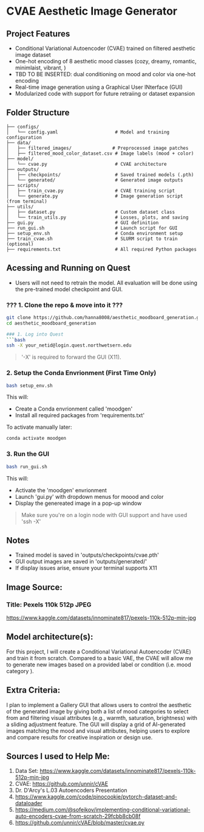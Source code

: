 # CVAE Aesthetic Image Generator

## Project Features
* Conditional Variational Autoencoder (CVAE) trained on filtered aesthetic image dataset
* One-hot encoding of 8 aesthetic mood classes (cozy, dreamy, romantic, minimlaist, vibrant, )
* TBD TO BE INSERTED: dual conditioning on mood and color via one-hot encoding
*  Real-time image generation using a Graphical User INterface (GUI)
* Modularized code with support for future retraiing or dataset expansion

## Folder Structure
```
├── configs/
│   └── config.yaml                     # Model and training configuration
├── data/
│   ├── filtered_images/               # Preprocessed image patches
│   ├── filtered_mood_color_dataset.csv # Image labels (mood + color)
├── model/
│   └── cvae.py                         # CVAE architecture
├── outputs/
│   ├── checkpoints/                    # Saved trained models (.pth)
│   └── generated/                      # Generated image outputs
├── scripts/
│   ├── train_cvae.py                   # CVAE training script
│   └── generate.py                     # Image generation script (from terminal)
├── utils/
│   ├── dataset.py                      # Custom dataset class
│   └── train_utils.py                  # Losses, plots, and saving
├── gui.py                              # GUI definition
├── run_gui.sh                          # Launch script for GUI
├── setup_env.sh                        # Conda environment setup
├── train_cvae.sh                       # SLURM script to train (optional)
├── requirements.txt                    # All required Python packages
```

## Acessing and Running on Quest
* Users will not need to retrain the model. All evaluation will be done using the pre-trained model checkpoint and GUI.

### ??? 1. Clone the repo & move into it ???
```bash
git clone https://github.com/hanna8008/aesthetic_moodboard_generation.git
cd aesthetic_moodboard_generation

### 1. Log into Quest
```bash
ssh -X your_netid@login.quest.northwetsern.edu
```

>'-X' is required to forward the GUI (X11).

### 2. Setup the Conda Envrionment (First Time Only)
```bash
bash setup_env.sh
```

This will:
* Create a Conda envrionment called 'moodgen'
* Install all required packages from 'requirements.txt'

To activate manually later:
```bash
conda activate moodgen
```

### 3. Run the GUI
```bash
bash run_gui.sh
```

This will:
* Activate the 'moodgen' envrionment
* Launch 'gui.py' with dropdown menus for moood and color
* Display the genereated image in a pop-up window

> Make sure you're on a login node with GUI support and have used 'ssh -X'


## Notes
* Trained model is saved in 'outputs/checkpoints/cvae.pth'
* GUI output images are saved in 'outputs/generated/'
* If display issues arise, ensure your terminal supports X11



## Image Source: ##
### Title: Pexels 110k 512p JPEG ###
https://www.kaggle.com/datasets/innominate817/pexels-110k-512p-min-jpg

## Model architecture(s): ##
For this project, I will create a Conditional Variational Autoencoder (CVAE) and train it from scratch. Compared to a basic VAE, the CVAE will allow me to generate new images based on a provided label or condition (i.e. mood category ).

## Extra Criteria: ##  
I plan to implement a Gallery GUI that allows users to control the aesthetic of the generated image by giving both a list of mood categories to select from and filtering visual attributes (e.g., warmth, saturation, brightness) with a sliding adjustment feature. The GUI will display a grid of AI-generated images matching the mood and visual attributes, helping users to explore and compare results for creative inspiration or design use.


## Sources I used to Help Me:
1. Data Set: https://www.kaggle.com/datasets/innominate817/pexels-110k-512p-min-jpg
2. CVAE: https://github.com/unnir/cVAE
3. Dr. D'Arcy's L.03 Autoencoders Presentation
4. https://www.kaggle.com/code/pinocookie/pytorch-dataset-and-dataloader
5. https://medium.com/@sofeikov/implementing-conditional-variational-auto-encoders-cvae-from-scratch-29fcbb8cb08f
6. https://github.com/unnir/cVAE/blob/master/cvae.py
